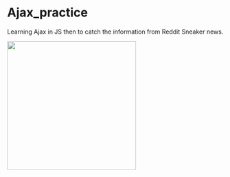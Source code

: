 # Ajax_practice

Learning Ajax in JS then to catch the information from Reddit Sneaker news.

<image src="1.PNG" width="300" hight="200">
